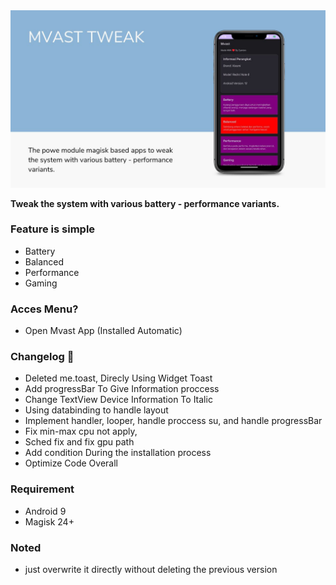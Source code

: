 
<img src="img.jpg" alt="preview" />

__Tweak the system with various battery - performance variants.__


### Feature is simple
- Battery
- Balanced
- Performance
- Gaming

### Acces Menu?
- Open Mvast App (Installed Automatic)

### Changelog 📢 
- Deleted me.toast, Direcly Using Widget Toast
- Add progressBar To Give Information proccess
- Change TextView Device Information To Italic
- Using databinding to handle layout
- Implement handler, looper, handle proccess su, and handle progressBar
- Fix min-max cpu not apply, 
- Sched fix and fix gpu path 
- Add condition During the installation process 
- Optimize Code Overall

### Requirement 
- Android 9
- Magisk 24+

### Noted 
- just overwrite it directly without deleting the previous version 
